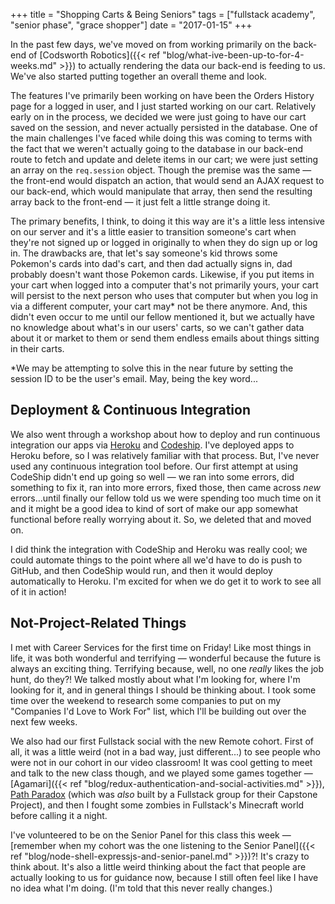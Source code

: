 +++
title = "Shopping Carts & Being Seniors"
tags = ["fullstack academy", "senior phase", "grace shopper"]
date = "2017-01-15"
+++

In the past few days, we've moved on from working primarily on the back-end of [Codsworth Robotics]({{< ref "blog/what-ive-been-up-to-for-4-weeks.md" >}}) to actually rendering the data our back-end is feeding to us. We've also started putting together an overall theme and look.

The features I've primarily been working on have been the Orders History page for a logged in user, and I just started working on our cart. Relatively early on in the process, we decided we were just going to have our cart saved on the session, and never actually persisted in the database. One of the main challenges I've faced while doing this was coming to terms with the fact that we weren't actually going to the database in our back-end route to fetch and update and delete items in our cart; we were just setting an array on the `req.session` object. Though the premise was the same — the front-end would dispatch an action, that would send an AJAX request to our back-end, which would manipulate that array, then send the resulting array back to the front-end — it just felt a little strange doing it.

The primary benefits, I think, to doing it this way are it's a little less intensive on our server and it's a little easier to transition someone's cart when they're not signed up or logged in originally to when they do sign up or log in. The drawbacks are, that let's say someone's kid throws some Pokemon's cards into dad's cart, and then dad actually signs in, dad probably doesn't want those Pokemon cards. Likewise, if you put items in your cart when logged into a computer that's not primarily yours, your cart will persist to the next person who uses that computer but when you log in via a different computer, your cart may* not be there anymore. And, this didn't even occur to me until our fellow mentioned it, but we actually have no knowledge about what's in our users' carts, so we can't gather data about it or market to them or send them endless emails about things sitting in their carts.

*We may be attempting to solve this in the near future by setting the session ID to be the user's email. May, being the key word...

## Deployment & Continuous Integration

We also went through a workshop about how to deploy and run continuous integration our apps via [Heroku](https://www.heroku.com/) and [Codeship](http://codeship.com/). I've deployed apps to Heroku before, so I was relatively familiar with that process. But, I've never used any continuous integration tool before. Our first attempt at using CodeShip didn't end up going so well — we ran into some errors, did something to fix it, ran into more errors, fixed those, then came across *new* errors...until finally our fellow told us we were spending too much time on it and it might be a good idea to kind of sort of make our app somewhat functional before really worrying about it. So, we deleted that and moved on.

I did think the integration with CodeShip and Heroku was really cool; we could automate things to the point where all we'd have to do is push to GitHub, and then CodeShip would run, and then it would deploy automatically to Heroku. I'm excited for when we do get it to work to see all of it in action!

## Not-Project-Related Things

I met with Career Services for the first time on Friday! Like most things in life, it was both wonderful and terrifying — wonderful because the future is always an exciting thing. Terrifying because, well, no one *really* likes the job hunt, do they?! We talked mostly about what I'm looking for, where I'm looking for it, and in general things I should be thinking about. I took some time over the weekend to research some companies to put on my "Companies I'd Love to Work For" list, which I'll be building out over the next few weeks.

We also had our first Fullstack social with the new Remote cohort. First of all, it was a little weird (not in a bad way, just different...) to see people who were not in our cohort in our video classroom! It was cool getting to meet and talk to the new class though, and we played some games together — [Agamari]({{< ref "blog/redux-authentication-and-social-activities.md" >}}), [Path Paradox](https://pathparadox.com/) (which was *also* built by a Fullstack group for their Capstone Project), and then I fought some zombies in Fullstack's Minecraft world before calling it a night.

I've volunteered to be on the Senior Panel for this class this week — [remember when my cohort was the one listening to the Senior Panel]({{< ref "blog/node-shell-expressjs-and-senior-panel.md" >}})?! It's crazy to think about. It's also a little weird thinking about the fact that people are actually looking to us for guidance now, because I still often feel like I have no idea what I'm doing. (I'm told that this never really changes.)
